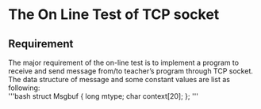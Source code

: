 # The On Line Test of TCP socket
## Requirement
The major requirement of the on-line test is to implement a program to receive and send message from/to teacher’s program through TCP socket. The data structure of message and some constant values are list as following: <br/>
'''bash
struct Msgbuf
{
    long mtype;
    char context[20];
};
'''
